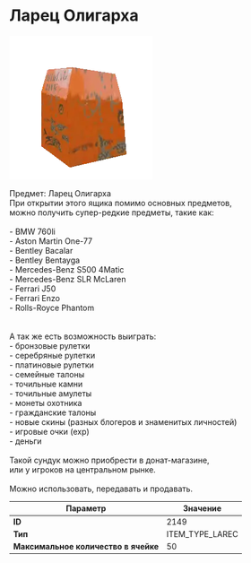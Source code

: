 # Ларец Олигарха

![Item Image](../img/2149.webp?raw=true)

Предмет: Ларец Олигарха<br>При открытии этого ящика помимо основных предметов,<br>можно получить супер-редкие предметы, такие как:<br><br>- BMW 760li<br>- Aston Martin One-77<br>- Bentley Bacalar<br>- Bentley Bentayga<br>- Mercedes-Benz S500 4Matic<br>- Mercedes-Benz SLR McLaren<br>- Ferrari J50<br>- Ferrari Enzo<br>- Rolls-Royce Phantom<br><br><br>А так же есть возможность выиграть:<br>- бронзовые рулетки<br>- серебряные рулетки<br>- платиновые рулетки<br>- семейные талоны<br>- точильные камни<br>- точильные амулеты<br>- монеты охотника<br>- гражданские талоны<br>- новые скины (разных блогеров и знаменитых личностей)<br>- игровые очки (exp)<br>- деньги<br><br>Такой сундук можно приобрести в донат-магазине,<br>или у игроков на центральном рынке.<br><br>Можно использовать, передавать и продавать.


| Параметр | Значение |
|----------|----------|
| **ID** | 2149 |
| **Тип** | ITEM_TYPE_LAREC |
| **Максимальное количество в ячейке** | 50 |

